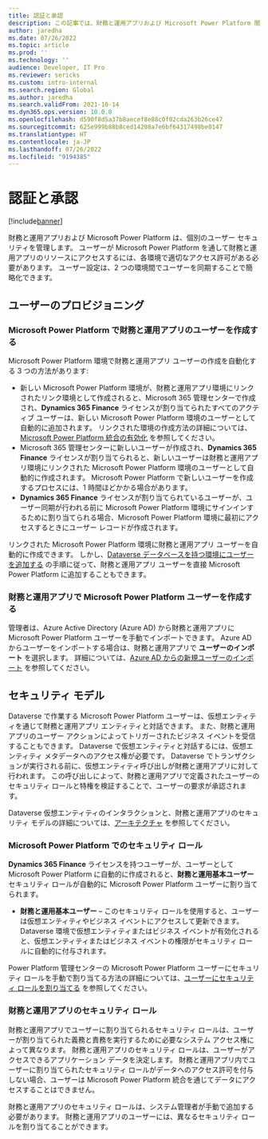 ```yaml
---
title: 認証と承認
description: この記事では、財務と運用アプリおよび Microsoft Power Platform 間のユーザー同期およびアクセス許可の認証および承認モデルについて説明します。
author: jaredha
ms.date: 07/26/2022
ms.topic: article
ms.prod: ''
ms.technology: ''
audience: Developer, IT Pro
ms.reviewer: sericks
ms.custom: intro-internal
ms.search.region: Global
ms.author: jaredha
ms.search.validFrom: 2021-10-14
ms.dyn365.ops.version: 10.0.0
ms.openlocfilehash: d590f8d5a37b8aecef8e88c0f02cda263b26ce47
ms.sourcegitcommit: 625e999b88b8ced14208a7e6bf64317498be0147
ms.translationtype: HT
ms.contentlocale: ja-JP
ms.lasthandoff: 07/26/2022
ms.locfileid: "9194385"
---
```

# <a name="authentication-and-authorization"></a>認証と承認

[!include[banner](../includes/banner.md)]



財務と運用アプリおよび Microsoft Power Platform は、個別のユーザー セキュリティを管理します。 ユーザーが Microsoft Power Platform を通して財務と運用アプリのリソースにアクセスするには、各環境で適切なアクセス許可がある必要があります。 ユーザー設定は、2 つの環境間でユーザーを同期することで簡略化できます。

## <a name="user-provisioning"></a>ユーザーのプロビジョニング

### <a name="creating-finance-and-operations-apps-users-in-microsoft-power-platform"></a>Microsoft Power Platform で財務と運用アプリのユーザーを作成する

Microsoft Power Platform 環境で財務と運用アプリ ユーザーの作成を自動化する 3 つの方法があります:

- 新しい Microsoft Power Platform 環境が、財務と運用アプリ環境にリンクされたリンク環境として作成されると、Microsoft 365 管理センターで作成され、**Dynamics 365 Finance** ライセンスが割り当てられたすべてのアクティブ ユーザーは、新しい Microsoft Power Platform 環境のユーザーとして自動的に追加されます。 リンクされた環境の作成方法の詳細については、[Microsoft Power Platform 統合の有効化](./enable-power-platform-integration.md) を参照してください。
- Microsoft 365 管理センターに新しいユーザーが作成され、**Dynamics 365 Finance** ライセンスが割り当てられると、新しいユーザーは財務と運用アプリ環境にリンクされた Microsoft Power Platform 環境のユーザーとして自動的に作成されます。 Microsoft Power Platform で新しいユーザーを作成するプロセスには、1 時間ほどかかる場合があります。
- **Dynamics 365 Finance** ライセンスが割り当てられているユーザーが、ユーザー同期が行われる前に Microsoft Power Platform 環境にサインインするために割り当てられる場合、Microsoft Power Platform 環境に最初にアクセスするときにユーザー レコードが作成されます。

リンクされた Microsoft Power Platform 環境に財務と運用アプリ ユーザーを自動的に作成できます。 しかし、[Dataverse データベースを持つ環境にユーザーを追加する](/power-platform/admin/add-users-to-environment#add-users-to-an-environment-that-has-a-dataverse-database) の手順に従って、財務と運用アプリ ユーザーを直接 Microsoft Power Platform に追加することもできます。

### <a name="creating-microsoft-power-platform-users-in-finance-and-operations-apps"></a>財務と運用アプリで Microsoft Power Platform ユーザーを作成する

管理者は、Azure Active Directory (Azure AD) から財務と運用アプリに Microsoft Power Platform ユーザーを手動でインポートできます。 Azure AD からユーザーをインポートする場合は、財務と運用アプリで **ユーザーのインポート** を選択します。 詳細については、[Azure AD からの新規ユーザーのインポート](../sysadmin/tasks/create-new-users.md#import-new-users-from-azure-ad) を参照してください。

## <a name="security-model"></a>セキュリティ モデル

Dataverse で作業する Microsoft Power Platform ユーザーは、仮想エンティティを通じて財務と運用アプリ エンティティと対話できます。 また、財務と運用アプリのユーザー アクションによってトリガーされたビジネス イベントを受信することもできます。 Dataverse で仮想エンティティと対話するには、仮想エンティティ メタデータへのアクセス権が必要です。 Dataverse でトランザクションが実行される前に、仮想エンティティ呼び出しが財務と運用アプリに対して行われます。 この呼び出しによって、財務と運用アプリで定義されたユーザーのセキュリティ ロールと特権を検証することで、ユーザーの要求が承認されます。

Dataverse 仮想エンティティのインタラクションと、財務と運用アプリのセキュリティ モデルの詳細については、[アーキテクチャ](virtual-entities-overview.md#architecture) を参照してください。

### <a name="security-roles-in-microsoft-power-platform"></a>Microsoft Power Platform でのセキュリティ ロール

**Dynamics 365 Finance** ライセンスを持つユーザーが、ユーザーとして Microsoft Power Platform に自動的に作成されると、**財務と運用基本ユーザー** セキュリティ ロールが自動的に Microsoft Power Platform ユーザーに割り当てられます。

- **財務と運用基本ユーザー** – このセキュリティ ロールを使用すると、ユーザーは仮想エンティティやビジネス イベントにアクセスして更新できます。 Dataverse 環境で仮想エンティティまたはビジネス イベントが有効化されると、仮想エンティティまたはビジネス イベントの権限がセキュリティ ロールに自動的に付与されます。

Power Platform 管理センターの Microsoft Power Platform ユーザーにセキュリティ ロールを手動で割り当てる方法の詳細については、[ユーザーにセキュリティ ロールを割り当てる](/power-platform/admin/assign-security-roles) を参照してください。

### <a name="security-roles-in-finance-and-operations-apps"></a>財務と運用アプリのセキュリティ ロール

財務と運用アプリでユーザーに割り当てられるセキュリティ ロールは、ユーザーが割り当てられた義務と責務を実行するために必要なシステム アクセス権によって異なります。 財務と運用アプリのセキュリティ ロールは、ユーザーがアクセスできるアプリケーション データを決定します。 財務と運用アプリ内でユーザーに割り当てられたセキュリティ ロールがデータへのアクセス許可を付与しない場合、ユーザーは Microsoft Power Platform 統合を通じてデータにアクセスすることはできません。

財務と運用アプリのセキュリティ ロールは、システム管理者が手動で追加する必要があります。 財務と運用アプリのユーザーには、異なるセキュリティ ロールを割り当てることができます。

